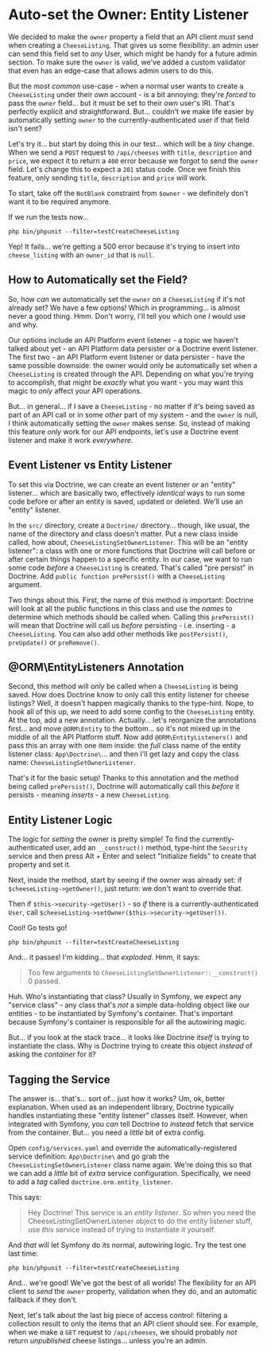 # Auto-set the Owner: Entity Listener

We decided to make the `owner` property a field that an API client *must* send
when creating a `CheeseListing`. That gives us some flexibility: an admin user
can send this field set to *any* User, which might be handy for a future admin
section. To make sure the `owner` is valid, we've added a custom validator that
even has an edge-case that allows admin users to do this.

But the most *common* use-case - when a normal user wants to create a
`CheeseListing` under their *own* account - is a bit annoying: they're *forced*
to pass the `owner` field... but it must be set to their *own* user's IRI.
That's perfectly explicit and straightforward. But... couldn't we make life easier
by automatically setting `owner` to the currently-authenticated user if that
field isn't sent?

Let's try it... but start by doing this in our test... which will be a *tiny* change.
When we send a `POST` request to `/api/cheeses` with `title`, `description`
and `price`, we expect it to return a `400` error because we forgot to send the
`owner` field. Let's change this to expect a `201` status code. Once we finish
this feature, only sending `title`, `description` and `price` *will* work.

To start, take off the `NotBlank` constraint from `$owner` - we definitely don't
want it to be required anymore.

If we run the tests now...

```terminal-silent
php bin/phpunit --filter=testCreateCheeseListing
```

Yep! It fails... we're getting a 500 error because it's trying to insert into
`cheese_listing` with an `owner_id` that is `null`.

## How to Automatically set the Field?

So, how *can* we automatically set the `owner` on a `CheeseListing` if it's
not already set? We have a few options! Which in programming... is almost never
a good thing. Hmm. Don't worry, I'll tell you which one *I* would use and why.

Our options include an API Platform event listener - a topic we haven't talked
about yet - an API Platform data persister or a Doctrine event listener. The first
two - an API Platform event listener or data persister - have the same possible
downside: the owner would only be automatically set when a `CheeseListing` is
created through the API. Depending on what you're trying to accomplish, that
might be *exactly* what you want - you may want this magic to *only* affect your
API operations.

But... in general... if I save a `CheeseListing` - no matter if it's being saved
as part of an API call or in some *other* part of my system - and the `owner` is
null, I think automatically setting the `owner` makes sense. So, instead of
making this feature *only* work for our API endpoints, let's use a Doctrine
event listener and make it work *everywhere*.

## Event Listener vs Entity Listener

To set this via Doctrine, we can create an event listener *or* an "entity" listener...
which are basically two, effectively *identical* ways to run some code before
or after an entity is saved, updated or deleted. We'll use an "entity" listener.

In the `src/` directory, create a `Doctrine/` directory... though, like usual, the
name of the directory and class doesn't matter. Put a new class inside called, how
about, `CheeseListingSetOwnerListener`. This will be an "entity listener": a class
with one or more functions that Doctrine will call before or after certain things
happen to a specific entity. In our case, we want to run some code *before* a
`CheeseListing` is created. That's called "pre persist" in Doctrine. Add
`public function prePersist()` with a `CheeseListing` argument.

Two things about this. First, the name of this method *is* important: Doctrine
will look at all the public functions in this class and use the *names* to determine
which methods should be called when. Calling this `prePersist()` will mean
that Doctrine will call us *before* persisting - i.e. inserting - a `CheeseListing`.
You can also add other methods like `postPersist()`, `preUpdate()` or `preRemove()`.

## @ORM\EntityListeners Annotation

Second, this method will *only* be called when a `CheeseListing` is being saved.
How does Doctrine know to only call this entity listener for cheese listings?
Well, it doesn't happen magically thanks to the type-hint. Nope, to hook all of
this up, we need to add some config to the `CheeseListing` entity. At the top,
add a new annotation. Actually... let's reorganize the annotations first... and
move `@ORM\Entity` to the bottom... so it's not mixed up in the middle of all the
API Platform stuff. Now add `@ORM\EntityListeners()` and pass this an array with
one item inside: the *full* class name of the entity listener class:
`App\Doctrine\`... and then I'll get lazy and copy the class name:
`CheeseListingSetOwnerListener`.

That's it for the basic setup! Thanks to this annotation and the method being
called `prePersist()`, Doctrine will automatically call this *before* it
persists - meaning *inserts* - a new `CheeseListing`.

## Entity Listener Logic

The logic for *setting* the owner is pretty simple! To find the
currently-authenticated user, add an `__construct()` method, type-hint the
`Security` service and then press Alt + Enter and select "Initialize fields" to
create that property and set it.

Next, inside the method, start by seeing if the owner was already set: if
`$cheeseListing->getOwner()`, just return: we don't want to override that.

Then if `$this->security->getUser()` - so *if* there is a currently-authenticated
`User`, call `$cheeseListing->setOwner($this->security->getUser())`.

Cool! Go tests go!

```terminal-silent
php bin/phpunit --filter=testCreateCheeseListing
```

And... it passes! I'm kidding... that *exploded*. Hmm, it says:

> Too few arguments to `CheeseListingSetOwnerListener::__construct()` 0 passed.

Huh. Who's instantiating that class? Usually in Symfony, we expect
any "service class" - any class that's *not* a simple data-holding object like
our entities - to be instantiated by Symfony's container. That's important because Symfony's container is responsible for all the autowiring magic.

But... if you look at the stack trace... it looks like Doctrine *itself* is trying
to instantiate the class. Why is Doctrine trying to create this object *instead*
of asking the *container* for it?

## Tagging the Service

The answer is... that's... sort of... just how it works? Um, ok, better explanation.
When used as an independent library, Doctrine typically handles instantiating
these "entity listener" classes itself. However, when integrated with Symfony,
you *can* tell Doctrine to *instead* fetch that service from the container. But...
you need a *little* bit of extra config.

Open `config/services.yaml` and override the automatically-registered service
definition: `App\Doctrine\` and go grab the `CheeseListingSetOwnerListener`
class name again. We're doing this so that we can add a *little* bit of *extra*
service configuration. Specifically, we need to add a *tag* called
`doctrine.orm.entity_listener`.

This says:

> Hey Doctrine! This service is an *entity listener*. So when you need the
> CheeseListingSetOwnerListener object to do the entity listener stuff, use
> *this* service instead of trying to instantiate it yourself.

And *that* will let Symfony do its normal, autowiring logic. Try the
test one last time:

```terminal-silent
php bin/phpunit --filter=testCreateCheeseListing
```

And... we're good! We've got the best of all worlds! The flexibility for an API
client to *send* the `owner` property, validation when they do, and an automatic
fallback if they don't.

Next, let's talk about the last big piece of access control: filtering a collection
result to only the items that an API client should see. For example, when we make
a `GET` request to `/api/cheeses`, we should probably *not* return *unpublished*
cheese listings... unless you're an admin.
